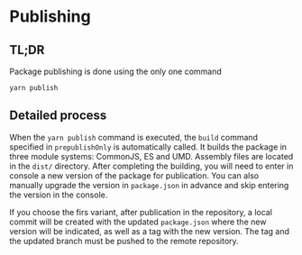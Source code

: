 # Publishing

## TL;DR

Package publishing is done using the only one command

```
yarn publish
```

## Detailed process

When the `yarn publish` command is executed, the `build` command specified in `prepublishOnly` is automatically called. It builds the package in three module systems: CommonJS, ES and UMD. Assembly files are located in the `dist/` directory. After completing the building, you will need to enter in console a new version of the package for publication. You can also manually upgrade the version in `package.json` in advance and skip entering the version in the console.

If you choose the firs variant, after publication in the repository, a local commit will be created with the updated `package.json` where the new version will be indicated, as well as a tag with the new version. The tag and the updated branch must be pushed to the remote repository.
